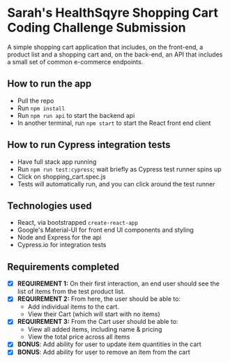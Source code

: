 # Sarah's HealthSqyre Shopping Cart Coding Challenge Submission
A simple shopping cart application that includes, on the front-end, a product list and a shopping cart and, on the back-end, an API that includes a small set of common e-commerce endpoints.

## How to run the app

- Pull the repo
- Run `npm install`
- Run `npm run api` to start the backend api
- In another terminal, run `npm start` to start the React front end client

## How to run Cypress integration tests
- Have full stack app running
- Run `npm run test:cypress`; wait briefly as Cypress test runner spins up
- Click on shopping_cart.spec.js
- Tests will automatically run, and you can click around the test runner

## Technologies used

- React, via bootstrapped `create-react-app`
- Google's Material-UI for front end UI components and styling
- Node and Express for the api
- Cypress.io for integration tests

## Requirements completed
- [x] **REQUIREMENT 1:** On their first interaction, an end user should see the list of items from the test product list. 
- [x] **REQUIREMENT 2:** From here, the user should be able to:
    - Add individual items to the cart.
    - View their Cart (which will start with no items)
- [x] **REQUIREMENT 3:** From the Cart  user should be able to:
    - View all added items, including name & pricing 
    - View the total price across all items  
- [x] **BONUS**: Add ability for user to update item quantities in the cart
- [x] **BONUS**: Add ability for user to remove an item from the cart